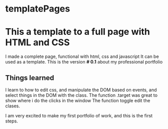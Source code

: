 # templatePages
# This a template to a full page with HTML and CSS
I made a complete page, functional with html, css and javascript
It can be used as a template.
This is the version **# 0.1** about my professional portfolio
## Things learned
I learn to how to edit css, and manipulate the DOM based on events, and select things in the DOM with the class.
The function .target was great to show where i do the clicks in the window
The function toggle edit the clases.

I am very excited to make my first portfolio of work, and this is the first steps.
